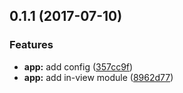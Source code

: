<a name="0.1.1"></a>
## 0.1.1 (2017-07-10)


### Features

* **app:** add config ([357cc9f](https://github.com/ngx-in-view/ngx-in-view/commit/357cc9f))
* **app:** add in-view module ([8962d77](https://github.com/ngx-in-view/ngx-in-view/commit/8962d77))




